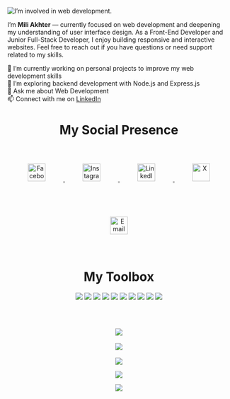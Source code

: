 
![I’m involved in web development.](https://media.licdn.com/dms/image/v2/D5616AQFt8ns9FYP0fw/profile-displaybackgroundimage-shrink_350_1400/B56Zazl9pPGkAc-/0/1746769796386?e=1752105600&v=beta&t=rn3ui-MXiKmW0DUBwWgeHWVALaGRBbh0lzShQW83Z6s)

I’m <strong>Mili Akhter</strong> — currently focused on web development and deepening my understanding of user interface design. As a Front-End Developer and Junior Full-Stack Developer, I enjoy building responsive and interactive websites. Feel free to reach out if you have questions or need support related to my skills.


  🔭 I’m currently working on personal projects to improve my web development skills<br/>
  🌱 I’m exploring backend development with Node.js and Express.js <br/>
  💬 Ask me about Web Development<br/>
  📫 Connect with me on <a href="https://www.linkedin.com/in/mili-akther-88a0bb227/" target="_blank">LinkedIn</a>

<div align="center">
  
# My Social Presence

<p align="center">
  <a href="https://facebook.com/mili.akther.1441" target="_blank">
    <img src="https://cdn.jsdelivr.net/gh/devicons/devicon/icons/facebook/facebook-original.svg" alt="Facebook" width="40" style="margin: 40px;" />
  </a>
  <a href="https://instagram.com/mili.akther.milu" target="_blank">
    <img src="https://upload.wikimedia.org/wikipedia/commons/a/a5/Instagram_icon.png" alt="Instagram" width="40" style="margin: 40px;" />
  </a>
  <a href="https://linkedin.com/in/mili-akther-88a0bb227" target="_blank">
    <img src="https://cdn.jsdelivr.net/gh/devicons/devicon/icons/linkedin/linkedin-original.svg" alt="LinkedIn" width="40" style="margin: 40px;" />
  </a>
  <a href="https://x.com/MiliAkther7" target="_blank">
    <img src="https://cdn.jsdelivr.net/gh/devicons/devicon/icons/twitter/twitter-original.svg" alt="X" width="40" style="margin: 40px;" />
  </a>
  <a href="mailto:miliakthermilu@gmail.com">
    <img src="https://upload.wikimedia.org/wikipedia/commons/4/4e/Gmail_Icon.png" alt="Email" width="40" style="margin: 40px;" />
  </a>
</p>
</div>



<div align="center">

# My Toolbox
<p align="center">
  <img src="https://img.shields.io/badge/html5-%23E34F26.svg?style=for-the-badge&logo=html5&logoColor=white" />
  <img src="https://img.shields.io/badge/css3-%231572B6.svg?style=for-the-badge&logo=css3&logoColor=white" />
  <img src="https://img.shields.io/badge/javascript-%23323330.svg?style=for-the-badge&logo=javascript&logoColor=%23F7DF1E" />
  <img src="https://img.shields.io/badge/typescript-%23007ACC.svg?style=for-the-badge&logo=typescript&logoColor=white" />
  <img src="https://img.shields.io/badge/react-%2320232a.svg?style=for-the-badge&logo=react&logoColor=%2361DAFB" />
  <img src="https://img.shields.io/badge/node.js-6DA55F?style=for-the-badge&logo=node.js&logoColor=white" />
  <img src="https://img.shields.io/badge/express.js-%23404d59.svg?style=for-the-badge&logo=express&logoColor=%2361DAFB" />
  <img src="https://img.shields.io/badge/firebase-%23039BE5.svg?style=for-the-badge&logo=firebase" />
  <img src="https://img.shields.io/badge/mongodb-%234ea94b.svg?style=for-the-badge&logo=mongodb&logoColor=white" />
  <img src = "https://img.shields.io/badge/figma-%23F24E1E.svg?style=for-the-badge&logo=figma&logoColor=white" />
</p>

</div>
<br/>
<br/>

<p align="center">
  <img src="https://github-readme-stats.vercel.app/api/top-langs/?username=Mili-Akther&theme=highcontrast&hide_border=false&include_all_commits=false&count_private=true&layout=compact" /> <br/> <br/>
  <img src="https://github-readme-stats.vercel.app/api?username=Mili-Akther&theme=highcontrast&hide_border=false&include_all_commits=false&count_private=true" /><br/> <br/>
  <img src="https://nirzak-streak-stats.vercel.app/?user=Mili-Akther&theme=highcontrast&hide_border=false" /><br/> 

</p>



<p align="center">
  <a href="https://visitcount.itsvg.in">
    <img src="https://visitcount.itsvg.in/api?id=Mili-Akther&icon=5&color=2" />
  </a>
</p>


<div align="center">

[![](https://visitcount.itsvg.in/api?id=Mili-Akther&icon=5&color=2)](https://visitcount.itsvg.in)

</div>


